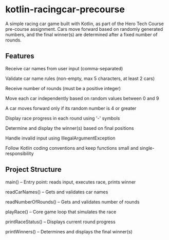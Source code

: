 # kotlin-racingcar-precourse

A simple racing car game built with Kotlin, as part of the Hero Tech Course pre-course assignment.
Cars move forward based on randomly generated numbers, and the final winner(s) are determined after a fixed number of rounds.

## Features
 Receive car names from user input (comma-separated)

 Validate car name rules (non-empty, max 5 characters, at least 2 cars)

 Receive number of rounds (must be a positive integer)

 Move each car independently based on random values between 0 and 9

 A car moves forward only if its random number is 4 or greater

 Display race progress in each round using '-' symbols

 Determine and display the winner(s) based on final positions

 Handle invalid input using IllegalArgumentException

 Follow Kotlin coding conventions and keep functions small and single-responsibility


## Project Structure
main() – Entry point: reads input, executes race, prints winner

readCarNames() – Gets and validates car names

readNumberOfRounds() – Gets and validates number of rounds

playRace() – Core game loop that simulates the race

printRaceStatus() – Displays current round progress

printWinners() – Determines and displays the final winner(s)


